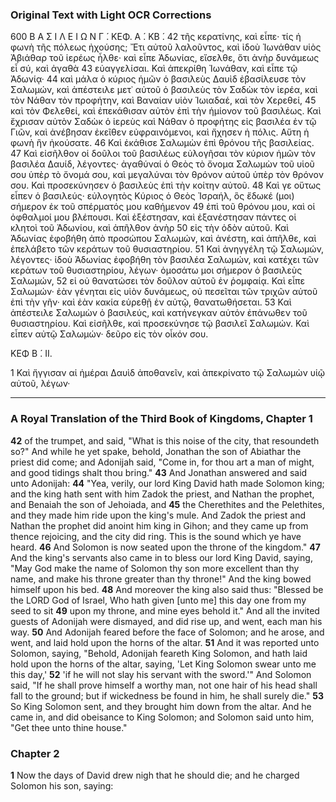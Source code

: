 ### Original Text with Light OCR Corrections

600 Β Α Σ Ι Λ Ε Ι Ω Ν Γ ́. ΚΕΦ. Α ́. ΚΒ ́.
42 τῆς κερατίνης, καὶ εἶπε· τίς ἡ φωνὴ τῆς πόλεως ἠχούσης; Ἔτι
αὐτοῦ λαλοῦντος, καὶ ἰδοὺ Ἰωνάθαν υἱὸς Ἀβιάθαρ τοῦ ἱερέως ἦλθε·
καὶ εἶπε Ἀδωνίας, εἴσελθε, ὅτι ἀνὴρ δυνάμεως εἶ σύ, καὶ ἀγαθὰ
43 εὐαγγελίσαι. Καὶ ἀπεκρίθη Ἰωνάθαν, καὶ εἶπε τῷ Ἀδωνίᾳ·
44 καὶ μάλα ὁ κύριος ἡμῶν ὁ βασιλεὺς Δαυὶδ ἐβασίλευσε τὸν Σαλωμών,
καὶ ἀπέστειλε μετ᾿ αὐτοῦ ὁ βασιλεὺς τὸν Σαδὼκ τὸν ἱερέα, καὶ
τὸν Νάθαν τὸν προφήτην, καὶ Βαναίαν υἱὸν Ἰωιαδαέ, καὶ τὸν Χερεθεί,
45 καὶ τὸν Φελεθεί, καὶ ἐπεκάθισαν αὐτὸν ἐπὶ τὴν ἡμίονον τοῦ βασιλέως.
Καὶ ἔχρισαν αὐτὸν Σαδὼκ ὁ ἱερεὺς καὶ Νάθαν ὁ προφήτης εἰς
βασιλέα ἐν τῷ Γιῶν, καὶ ἀνέβησαν ἐκεῖθεν εὐφραινόμενοι, καὶ ἤχησεν
ἡ πόλις. Αὕτη ἡ φωνὴ ἣν ἠκούσατε.
46 Καὶ ἐκάθισε Σαλωμὼν ἐπὶ θρόνου τῆς βασιλείας.
47 Καὶ εἰσῆλθον οἱ δοῦλοι τοῦ βασιλέως εὐλογῆσαι τὸν κύριον ἡμῶν
τὸν βασιλέα Δαυίδ, λέγοντες· ἀγαθύναί ὁ Θεὸς τὸ ὄνομα Σαλωμὼν
τοῦ υἱοῦ σου ὑπὲρ τὸ ὄνομά σου, καὶ μεγαλύναι τὸν θρόνον αὐτοῦ
ὑπὲρ τὸν θρόνον σου. Καὶ προσεκύνησεν ὁ βασιλεὺς ἐπὶ τὴν κοίτην αὐτοῦ.
48 Καὶ γε οὕτως εἶπεν ὁ βασιλεύς· εὐλογητὸς Κύριος ὁ Θεὸς Ἰσραήλ,
ὃς ἔδωκέ (μοι) σήμερον ἐκ τοῦ σπέρματός μου καθήμενον
49 ἐπὶ τοῦ θρόνου μου, καὶ οἱ ὀφθαλμοί μου βλέπουσι. Καὶ ἐξέστησαν,
καὶ ἐξανέστησαν πάντες οἱ κλητοὶ τοῦ Ἀδωνίου, καὶ ἀπῆλθον ἀνὴρ
50 εἰς τὴν ὁδὸν αὐτοῦ. Καὶ Ἀδωνίας ἐφοβήθη ἀπὸ προσώπου Σαλωμών,
καὶ ἀνέστη, καὶ ἀπῆλθε, καὶ ἐπελάβετο τῶν κεράτων τοῦ θυσιαστηρίου.
51 Καὶ ἀνηγγέλη τῷ Σαλωμών, λέγοντες· ἰδοὺ Ἀδωνίας ἐφοβήθη τὸν
βασιλέα Σαλωμών, καὶ κατέχει τῶν κεράτων τοῦ θυσιαστηρίου, λέγων·
ὀμοσάτω μοι σήμερον ὁ βασιλεὺς Σαλωμών,
52 εἰ οὐ θανατώσει τὸν δοῦλον αὐτοῦ ἐν ῥομφαίᾳ. Καὶ εἶπε Σαλωμών·
ἐὰν γένηται εἰς υἱὸν δυνάμεως, οὐ πεσεῖται τῶν τριχῶν αὐτοῦ ἐπὶ τὴν
γῆν· καὶ ἐὰν κακία εὑρεθῇ ἐν αὐτῷ, θανατωθήσεται.
53 Καὶ ἀπέστειλε Σαλωμὼν ὁ βασιλεύς, καὶ κατήνεγκαν αὐτόν
ἐπάνωθεν τοῦ θυσιαστηρίου. Καὶ εἰσῆλθε, καὶ προσεκύνησε τῷ βασιλεῖ
Σαλωμών. Καὶ εἶπεν αὐτῷ Σαλωμών· δεῦρο εἰς τὸν οἶκόν σου.

ΚΕΦ Β ́. ΙΙ.

1 Καὶ ἤγγισαν αἱ ἡμέραι Δαυὶδ ἀποθανεῖν, καὶ ἀπεκρίνατο τῷ
Σαλωμὼν υἱῷ αὐτοῦ, λέγων·

---

### A Royal Translation of the Third Book of Kingdoms, Chapter 1

**42** of the trumpet, and said, "What is this noise of the city, that resoundeth so?" And while he yet spake, behold, Jonathan the son of Abiathar the priest did come; and Adonijah said, "Come in, for thou art a man of might, and good tidings shalt thou bring."
**43** And Jonathan answered and said unto Adonijah:
**44** "Yea, verily, our lord King David hath made Solomon king; and the king hath sent with him Zadok the priest, and Nathan the prophet, and Benaiah the son of Jehoiada, and
**45** the Cherethites and the Pelethites, and they made him ride upon the king's mule. And Zadok the priest and Nathan the prophet did anoint him king in Gihon; and they came up from thence rejoicing, and the city did ring. This is the sound which ye have heard.
**46** And Solomon is now seated upon the throne of the kingdom."
**47** And the king's servants also came in to bless our lord King David, saying, "May God make the name of Solomon thy son more excellent than thy name, and make his throne greater than thy throne!" And the king bowed himself upon his bed.
**48** And moreover the king also said thus: "Blessed be the LORD God of Israel, Who hath given [unto me] this day one from my seed to sit
**49** upon my throne, and mine eyes behold it." And all the invited guests of Adonijah were dismayed, and did rise up, and went, each man his way.
**50** And Adonijah feared before the face of Solomon; and he arose, and went, and laid hold upon the horns of the altar.
**51** And it was reported unto Solomon, saying, "Behold, Adonijah feareth King Solomon, and hath laid hold upon the horns of the altar, saying, 'Let King Solomon swear unto me this day,'
**52** 'if he will not slay his servant with the sword.'" And Solomon said, "If he shall prove himself a worthy man, not one hair of his head shall fall to the ground; but if wickedness be found in him, he shall surely die."
**53** So King Solomon sent, and they brought him down from the altar. And he came in, and did obeisance to King Solomon; and Solomon said unto him, "Get thee unto thine house."

### Chapter 2

**1** Now the days of David drew nigh that he should die; and he charged Solomon his son, saying: